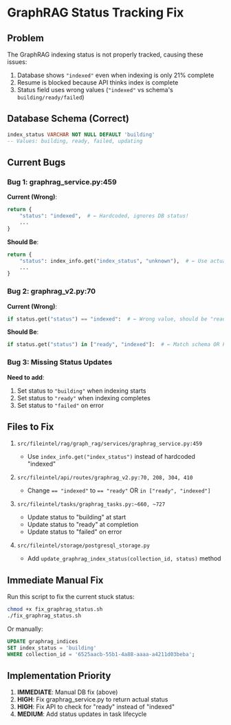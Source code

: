 # GraphRAG Status Tracking Fix

## Problem
The GraphRAG indexing status is not properly tracked, causing these issues:
1. Database shows `"indexed"` even when indexing is only 21% complete
2. Resume is blocked because API thinks index is complete
3. Status field uses wrong values (`"indexed"` vs schema's `building/ready/failed`)

## Database Schema (Correct)
```sql
index_status VARCHAR NOT NULL DEFAULT 'building'
-- Values: building, ready, failed, updating
```

## Current Bugs

### Bug 1: graphrag_service.py:459
**Current (Wrong)**:
```python
return {
    "status": "indexed",  # ← Hardcoded, ignores DB status!
    ...
}
```

**Should Be**:
```python
return {
    "status": index_info.get("index_status", "unknown"),  # ← Use actual DB value
    ...
}
```

### Bug 2: graphrag_v2.py:70
**Current (Wrong)**:
```python
if status.get("status") == "indexed":  # ← Wrong value, should be "ready"
```

**Should Be**:
```python
if status.get("status") in ["ready", "indexed"]:  # ← Match schema OR keep compatibility
```

### Bug 3: Missing Status Updates

**Need to add**:
1. Set status to `"building"` when indexing starts
2. Set status to `"ready"` when indexing completes
3. Set status to `"failed"` on error

## Files to Fix

1. `src/fileintel/rag/graph_rag/services/graphrag_service.py:459`
   - Use `index_info.get("index_status")` instead of hardcoded "indexed"

2. `src/fileintel/api/routes/graphrag_v2.py:70, 208, 304, 410`
   - Change `== "indexed"` to `== "ready"` OR `in ["ready", "indexed"]`

3. `src/fileintel/tasks/graphrag_tasks.py:~660, ~727`
   - Update status to "building" at start
   - Update status to "ready" at completion
   - Update status to "failed" on error

4. `src/fileintel/storage/postgresql_storage.py`
   - Add `update_graphrag_index_status(collection_id, status)` method

## Immediate Manual Fix

Run this script to fix the current stuck status:

```bash
chmod +x fix_graphrag_status.sh
./fix_graphrag_status.sh
```

Or manually:
```sql
UPDATE graphrag_indices
SET index_status = 'building'
WHERE collection_id = '6525aacb-55b1-4a88-aaaa-a4211d03beba';
```

## Implementation Priority

1. **IMMEDIATE**: Manual DB fix (above)
2. **HIGH**: Fix graphrag_service.py to return actual status
3. **HIGH**: Fix API to check for "ready" instead of "indexed"
4. **MEDIUM**: Add status updates in task lifecycle
